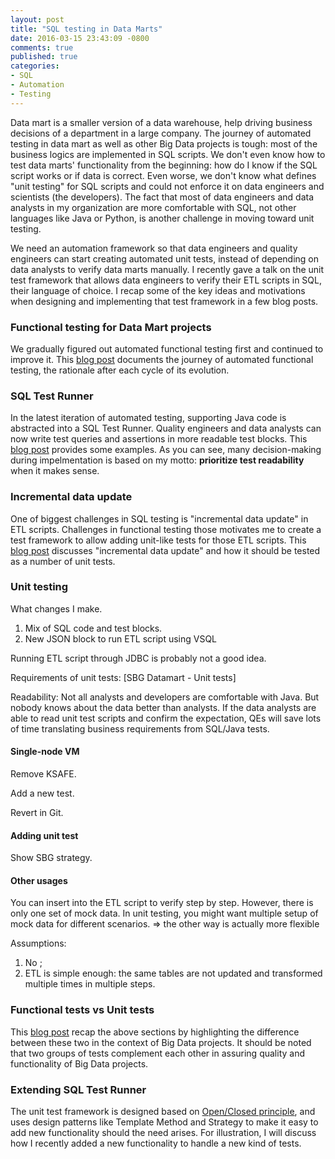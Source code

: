 ```yaml
---
layout: post
title: "SQL testing in Data Marts"
date: 2016-03-15 23:43:09 -0800
comments: true
published: true
categories: 
- SQL
- Automation
- Testing
---
```


Data mart is a smaller version of a data warehouse, help driving business decisions of a department in a large company.
The journey of automated testing in data mart as well as other Big Data projects is tough: most of the business logics are implemented in SQL scripts.
We don't even know how to test data marts' functionality from the beginning: how do I know if the SQL script works or if data is correct.
Even worse, we don't know what defines "unit testing" for SQL scripts and could not enforce it on data engineers and scientists (the developers).
The fact that most of data engineers and data analysts in my organization are more comfortable with SQL, not other languages like Java or Python, is another challenge in moving toward unit testing.

We need an automation framework so that data engineers and quality engineers can start creating automated unit tests, instead of depending on data analysts to verify data marts manually.
I recently gave a talk on the unit test framework that allows data engineers to verify their ETL scripts in SQL, their language of choice.
I recap some of the key ideas and motivations when designing and implementing that test framework in a few blog posts.

<!--
Note that SQL scripts is only a small part of ETL processes. There are other scripts such as bash, python scripts, Java programs, and/or commerical tools such as Tidal that move data and execute those SQL scripts.
-->

### Functional testing for Data Mart projects

We gradually figured out automated functional testing first and continued to improve it. 
This [blog post](/blog/2016/03/16/sql-unit-functional-tests/) documents the journey of automated functional testing, the rationale after each cycle of its evolution.

### SQL Test Runner

In the latest iteration of automated testing, supporting Java code is abstracted into a SQL Test Runner. 
Quality engineers and data analysts can now write test queries and assertions in more readable test blocks.
This [blog post](/blog/2016/03/28/sql-unit-test-runner/) provides some examples. 
As you can see, many decision-making during impelmentation is based on my motto: **prioritize test readability** when it makes sense.

### Incremental data update

One of biggest challenges in SQL testing is "incremental data update" in ETL scripts.
Challenges in functional testing those motivates me to create a test framework to allow adding unit-like tests for those ETL scripts.
This [blog post](/blog/2016/04/10/sql-unit-incremental-data-update/) discusses "incremental data update" and how it should be tested as a number of unit tests.

### Unit testing

What changes I make.

1. Mix of SQL code and test blocks.
1. New JSON block to run ETL script using VSQL

Running ETL script through JDBC is probably not a good idea.

Requirements of unit tests:
[SBG Datamart - Unit tests]

Readability:
Not all analysts and developers are comfortable with Java. But nobody knows about the data better than analysts.
If the data analysts are able to read unit test scripts and confirm the expectation, QEs will save lots of time translating business requirements from SQL/Java tests.

#### Single-node VM

Remove KSAFE.

Add a new test.
  
Revert in Git.

#### Adding  unit test

Show SBG strategy.

#### Other usages

You can insert into the ETL script to verify step by step.
However, there is only one set of mock data. 
In unit testing, you might want multiple setup of mock data for different scenarios.
=> the other way is actually more flexible

Assumptions:

1. No ;
1. ETL is simple enough: the same tables are not updated and transformed multiple times in multiple steps. 

### Functional tests vs Unit tests

This [blog post](/blog/2016/04/14/sql-unit-vs-functional/) recap the above sections by highlighting the difference between these two in the context of Big Data projects.
It should be noted that two groups of tests complement each other in assuring quality and functionality of Big Data projects.

### Extending SQL Test Runner

The unit test framework is designed based on [Open/Closed principle](https://en.wikipedia.org/wiki/Open/closed_principle), and uses design patterns like Template Method and Strategy to make it easy to add new functionality should the need arises.
For illustration, I will discuss how I recently added a new functionality to handle a new kind of tests.

